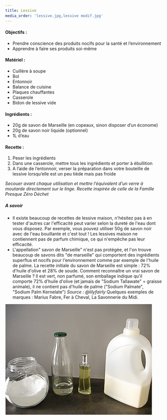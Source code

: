 ```yaml
---
title: Lessive
media_order: 'lessive.jpg,lessive modif.jpg'
---
```


#### Objectifs :
* Prendre conscience des produits nocifs pour la santé et l’environnement
* Apprendre à faire ses produits soi-même

#### Matériel :

* Cuillère à soupe
* Bol
* Entonnoir
* Balance de cuisine
* Plaques chauffantes
* Casserole
* Bidon de lessive vide

#### Ingrédients :

* 20g de savon de Marseille (en copeaux, sinon disposer d’un économe)
* 20g de savon noir liquide (optionnel)
* 1L d’eau

#### Recette :

1. Peser les ingrédients
2. Dans une casserole, mettre tous les ingrédients et porter à ébullition
3. A l’aide de l’entonnoir, verser la préparation dans votre bouteille de lessive lorsqu’elle est un peu tiède mais pas froide

_Secouer avant chaque utilisation et mettre l’équivalent d’un verre à moutarde directement sur le linge. Recette inspirée de celle de la Famille Presque Zéro Déchet_

##### A savoir
- Il existe beaucoup de recettes de lessive maison, n'hésitez pas à en tester d'autres car l'efficacité peut varier selon la dureté de l'eau dont vous disposez. Par exemple, vous pouvez utiliser 50g de savon noir avec de l'eau bouillante et c'est tout ! Les lessives maison ne contiennent pas de parfum chimique, ce qui n'empêche pas leur efficacité.
- L'appellation" savon de Marseille" n'est pas protégée, et l'on trouve beaucoup de savons dits "de marseille" qui comportent des ingrédients superflus et nocifs pour l'environnement comme par exemple de l'huile de palme. La recette initiale du savon de Marseille est simple : 72% d'huile d'olive et 28% de soude. Comment reconnaître un vrai savon de Marseille ? Il est vert, non parfumé, son emballage indique qu'il comporte 72% d'huile d'olive (et jamais de "Sodium Tallawate" = graisse animale), il ne contient pas d'huile de palme ("Sodium Palmate", "Sodium Palm Kernelate") *Source : @lilyfairly* Quelques exemples de marques : Marius Fabre, Fer à Cheval, La Savonnerie du Midi.

![](lessive%20modif.jpg)

